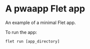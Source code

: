 # A pwaapp Flet app

An example of a minimal Flet app.

To run the app:

```
flet run [app_directory]
```